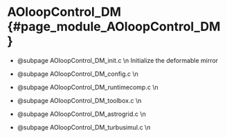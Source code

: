 # AOloopControl_DM {#page_module_AOloopControl_DM}


- @subpage AOloopControl_DM_init.c \n
Initialize the deformable mirror

- @subpage AOloopControl_DM_config.c \n

- @subpage AOloopControl_DM_runtimecomp.c \n

- @subpage AOloopControl_DM_toolbox.c \n

- @subpage AOloopControl_DM_astrogrid.c \n

- @subpage AOloopControl_DM_turbusimul.c \n
